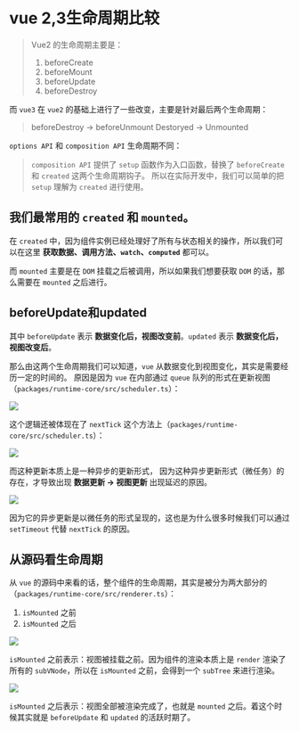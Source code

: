 

vue 2,3生命周期比较
===================

> Vue2 的生命周期主要是：
> 1.  beforeCreate
> 3.  beforeMount
> 5.  beforeUpdate
> 7.  beforeDestroy

而 `vue3` 在 `vue2` 的基础上进行了一些改变，主要是针对最后两个生命周期：

> beforeDestroy -> beforeUnmount
> Destoryed -> Unmounted

 `options API` 和 `composition API` 生命周期不同：

> `composition API` 提供了 `setup` 函数作为入口函数，替换了 `beforeCreate` 和 `created` 这两个生命周期钩子。
> 所以在实际开发中，我们可以简单的把 `setup` 理解为 `created` 进行使用。



## 我们最常用的 `created` 和 `mounted`。

在 `created` 中，因为组件实例已经处理好了所有与状态相关的操作，所以我们可以在这里 **获取数据、调用方法、`watch`、`computed`** 都可以。

而 `mounted` 主要是在 `DOM` 挂载之后被调用，所以如果我们想要获取 `DOM` 的话，那么需要在 `mounted` 之后进行。

## beforeUpdate和updated

其中 `beforeUpdate` 表示 **数据变化后，视图改变前**。`updated` 表示 **数据变化后，视图改变后**。

那么由这两个生命周期我们可以知道，`vue` 从数据变化到视图变化，其实是需要经历一定的时间的。
原因是因为 `vue` 在内部通过 `queue` 队列的形式在更新视图（`packages/runtime-core/src/scheduler.ts`）：

![](https://p1-juejin.byteimg.com/tos-cn-i-k3u1fbpfcp/0b77da6ac7044c158209e890be358cc1~tplv-k3u1fbpfcp-zoom-in-crop-mark:1512:0:0:0.awebp?)

这个逻辑还被体现在了 `nextTick` 这个方法上（`packages/runtime-core/src/scheduler.ts`）：

![](https://p3-juejin.byteimg.com/tos-cn-i-k3u1fbpfcp/40749b7022c849c9a4068cd729dd659e~tplv-k3u1fbpfcp-zoom-in-crop-mark:1512:0:0:0.awebp?)

而这种更新本质上是一种异步的更新形式，
因为这种异步更新形式（微任务）的存在，才导致出现 **数据更新 -> 视图更新** 出现延迟的原因。

![](https://p3-juejin.byteimg.com/tos-cn-i-k3u1fbpfcp/408e6ec674194eb6a3626bdf7f58d540~tplv-k3u1fbpfcp-zoom-in-crop-mark:1512:0:0:0.awebp?)

因为它的异步更新是以微任务的形式呈现的，这也是为什么很多时候我们可以通过 `setTimeout` 代替 `nextTick` 的原因。




## 从源码看生命周期
从 `vue` 的源码中来看的话，整个组件的生命周期，其实是被分为两大部分的（`packages/runtime-core/src/renderer.ts`）：

1.  `isMounted` 之前
2.  `isMounted` 之后

![](https://p6-juejin.byteimg.com/tos-cn-i-k3u1fbpfcp/3ab606fb457740deaf8c9fec25773e8f~tplv-k3u1fbpfcp-zoom-in-crop-mark:1512:0:0:0.awebp?)

`isMounted` 之前表示：视图被挂载之前。因为组件的渲染本质上是 `render` 渲染了所有的 `subVNode`，所以在 `isMounted` 之前，会得到一个 `subTree` 来进行渲染。

![](https://p3-juejin.byteimg.com/tos-cn-i-k3u1fbpfcp/594ec527d36444598d66656f9ddd4d06~tplv-k3u1fbpfcp-zoom-in-crop-mark:1512:0:0:0.awebp?)

`isMounted` 之后表示：视图全部被渲染完成了，也就是 `mounted` 之后。着这个时候其实就是 `beforeUpdate` 和 `updated` 的活跃时期了。
